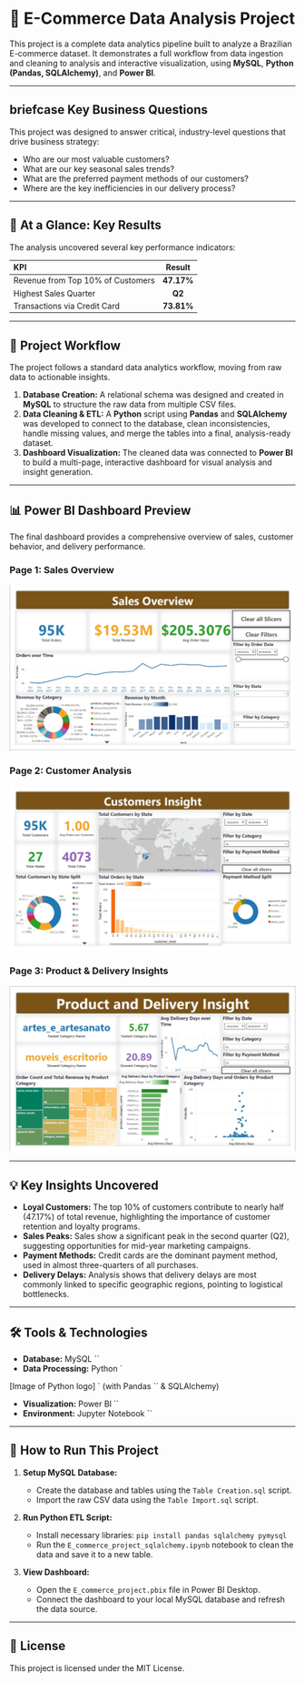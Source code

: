# 🛒 E-Commerce Data Analysis Project

This project is a complete data analytics pipeline built to analyze a Brazilian E-commerce dataset. It demonstrates a full workflow from data ingestion and cleaning to analysis and interactive visualization, using **MySQL**, **Python (Pandas, SQLAlchemy)**, and **Power BI**.

---
##  briefcase Key Business Questions
This project was designed to answer critical, industry-level questions that drive business strategy:
* Who are our most valuable customers?
* What are our key seasonal sales trends?
* What are the preferred payment methods of our customers?
* Where are the key inefficiencies in our delivery process?

---
## 🎯 At a Glance: Key Results
The analysis uncovered several key performance indicators:

| KPI | Result |
| :-------------------------------------- | :-----------------: |
| Revenue from Top 10% of Customers | **47.17%** |
| Highest Sales Quarter | **Q2** |
| Transactions via Credit Card | **73.81%** |

---
## 🔄 Project Workflow
The project follows a standard data analytics workflow, moving from raw data to actionable insights.

1.  **Database Creation:** A relational schema was designed and created in **MySQL** to structure the raw data from multiple CSV files.
2.  **Data Cleaning & ETL:** A **Python** script using **Pandas** and **SQLAlchemy** was developed to connect to the database, clean inconsistencies, handle missing values, and merge the tables into a final, analysis-ready dataset.
3.  **Dashboard Visualization:** The cleaned data was connected to **Power BI** to build a multi-page, interactive dashboard for visual analysis and insight generation.

---
## 📊 Power BI Dashboard Preview
The final dashboard provides a comprehensive overview of sales, customer behavior, and delivery performance.

### Page 1: Sales Overview
![Sales Overview](Page1.png)

### Page 2: Customer Analysis
![Customer Analysis](Page2.png)

### Page 3: Product & Delivery Insights
![Product & Delivery Insights](Page3.png)

---
## 💡 Key Insights Uncovered

* **Loyal Customers:** The top 10% of customers contribute to nearly half (47.17%) of total revenue, highlighting the importance of customer retention and loyalty programs.
* **Sales Peaks:** Sales show a significant peak in the second quarter (Q2), suggesting opportunities for mid-year marketing campaigns.
* **Payment Methods:** Credit cards are the dominant payment method, used in almost three-quarters of all purchases.
* **Delivery Delays:** Analysis shows that delivery delays are most commonly linked to specific geographic regions, pointing to logistical bottlenecks.

---
## 🛠️ Tools & Technologies
* **Database:** MySQL ``
* **Data Processing:** Python `

[Image of Python logo]
` (with Pandas `` & SQLAlchemy)
* **Visualization:** Power BI ``
* **Environment:** Jupyter Notebook ``

---
## 🚀 How to Run This Project

1.  **Setup MySQL Database:**
    * Create the database and tables using the `Table Creation.sql` script.
    * Import the raw CSV data using the `Table Import.sql` script.

2.  **Run Python ETL Script:**
    * Install necessary libraries: `pip install pandas sqlalchemy pymysql`
    * Run the `E_commerce_project_sqlalchemy.ipynb` notebook to clean the data and save it to a new table.

3.  **View Dashboard:**
    * Open the `E_commerce_project.pbix` file in Power BI Desktop.
    * Connect the dashboard to your local MySQL database and refresh the data source.

---
## 📜 License
This project is licensed under the MIT License.
